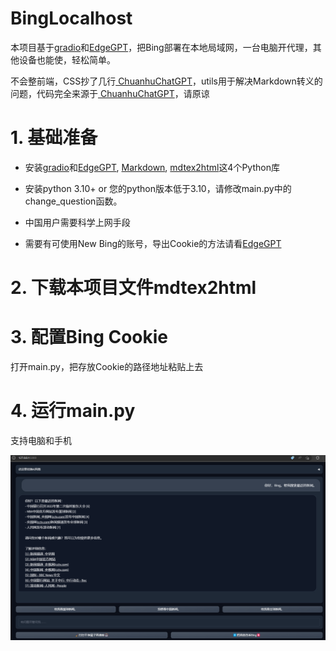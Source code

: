 # BingLocalhost
本项目基于[gradio](https://github.com/gradio-app/gradio)和[EdgeGPT](https://github.com/acheong08/EdgeGPT)，把Bing部署在本地局域网，一台电脑开代理，其他设备也能使，轻松简单。

不会整前端，CSS抄了几行[
ChuanhuChatGPT](https://github.com/GaiZhenbiao/ChuanhuChatGPT)，utils用于解决Markdown转义的问题，代码完全来源于[
ChuanhuChatGPT](https://github.com/GaiZhenbiao/ChuanhuChatGPT)，请原谅

# 1. 基础准备
- 安装[gradio](https://github.com/gradio-app/gradio)和[EdgeGPT](https://github.com/acheong08/EdgeGPT), [Markdown](https://github.com/Python-Markdown/markdown), [mdtex2html](https://github.com/polarwinkel/mdtex2html)这4个Python库

- 安装python 3.10+ or 您的python版本低于3.10，请修改main.py中的change_question函数。

- 中国用户需要科学上网手段

- 需要有可使用New Bing的账号，导出Cookie的方法请看[EdgeGPT](https://github.com/acheong08/EdgeGPT)

# 2. 下载本项目文件mdtex2html

# 3. 配置Bing Cookie
打开main.py，把存放Cookie的路径地址粘贴上去

# 4. 运行main.py
支持电脑和手机

![preview](/preview.png)
